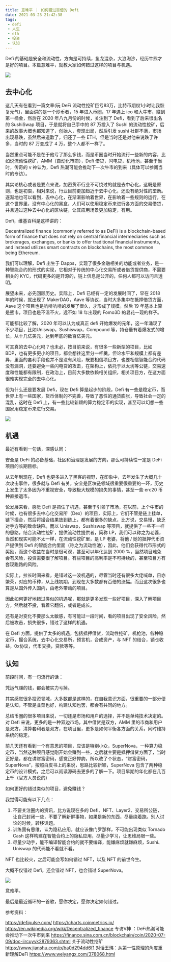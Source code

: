 ```yaml
---
title: 意难平 ｜ 如何错过百倍的 Defi
date: 2021-03-23 21:42:38
tags: 
 - defi
 - 人生
 - eth
 - 投资
 - 认知
---
```


Defi 的基础是安全和流动性，方向是可持续，鱼龙混杂，大浪淘沙，经历牛熊才是好的项目。本篇意难平，就教大家如何错过这样的项目与机遇。

![](https://dubuqingfeng.oss-cn-hongkong.aliyuncs.com/blog/life/202103-yinanping-ruhecuoguobaibeidedefi-01.png)

## 去中心化

这几天有在看到一篇文章(玩 DeFi 流动性挖矿巨亏83万，比特币期权1小时让我恢复元气)，里面讲的是一个炒币者，15 年进入币圈，17 年遇上 ico 和大牛市，赚到第一桶金，然后在 2020 年八九月份的时候，关注到了 Defi，看到了后来很出名的 SushiSwap 项目，于是就将自己手中的 87 万投入了 Sushi 的流动性挖矿，后来的故事大概也都知道了，创始人，套现出局，然后引发 sushi 社群不满，市场出现暴跌，虽然后来道歉了，归还了一些 ETH，但是当时还是对他来说跌了许多，当时的 87 万变成了 4 万，整个人都不一样了。

当然重点可能不是在于他亏了那么多钱，而是币圈当时开始流行一些新的内容，比如说流动性挖矿，AMM（自动化市商），Defi 借贷，闪电贷，机枪池，甚至于当时，传奇的 v 神认为，Defi 热潮可能会推动下一次牛市的到来（具体可以参阅当时的专访）。

其实论核心或者是要点来说，加密货币行业不可绕过的就是去中心化，这既是原则，也是初衷，相对来说，行业目前更加趋近于去中心化，还没有绝对性的垄断。逐渐地也可以看到，去中心化，在渐渐影响着世界，在影响着一些规则的运行，在这个世界里，没有中心化的黑盒，人们可以使用稳定币来进行各方面的交易借贷，并且通过这种去中心化的区块链，让其应用场景更加稳定，有用。

Defi，维基百科是这样讲的：

Decentralized finance (commonly referred to as DeFi) is a blockchain-based form of finance that does not rely on central financial intermediaries such as brokerages, exchanges, or banks to offer traditional financial instruments, and instead utilizes smart contracts on blockchains, the most common being Ethereum.

我们可以理解，Defi 出生于 Dapps，实现了很多金融相关的功能或者业务，是一种智能合约的形式的实现，它相对于传统的中心化交易所或者借贷提供商，不需要相关的 KYC，代码更多的是开源的，链上信息是公开的，任何人都可以访问且透明。

展望未来，必先回顾历史。实际上，Defi 已经有一定的发展时间了，早在 2018 年的时候，就出现了 MakerDAO，Aave 等协议，当时大多集中在抵押借贷方面，Aave 这个项目也是吭哧吭哧的发展了很久，才形成了规模。然后 19 年基本上算是熊市，项目也是不温不火，远不如 18 年出现的 Fomo3D 的昙花一现的样子。

可能都比较了解，2020 年可以认为成真正 defi 开始爆发的元年，这一年涌现了不少项目，比如Uniswap，Sushiswap，Compound 等，持仓量有着爆发式的增长，从十几亿美元，达到年底的数百亿美元。

可其真的去中心化吗？也未必，按目前来说，有很多一些新型的项目，比如 BDP，也有更多更小的项目，都会想往这里分一杯羹，但论水平和规模上都有差异，里面的套利手段也并不是没有风险，既要相信项目方，也要相信智能合约代码没有漏洞，还要避免一些闪电贷的攻击，在架构上，依托于以太坊等公链，交易速度和性能都有限制，在政治上，目前大多数依赖相关组织，相关项目方，在这方面很难实现完全的去中心化。

但为什么还是要发展 Defi，现在 Defi 算是起步的阶段，Defi 有一些是稳定币，而世界上有一些国家，货币体制的不完善，导致了恶性的通货膨胀，导致社会一定的混乱，这时在 Defi 上，有一些比较新颖的算力稳定币的实现，甚至可以幻想一些国家用稳定币来进行交易。

![](https://dubuqingfeng.oss-cn-hongkong.aliyuncs.com/blog/life/202103-yinanping-ruhecuoguobaibeidedefi-02.png)

## 机遇

最近有看到一句话，深感认同：

安全是 DeFi 的必备基础，社区和治理是发展的方向，那么可持续性一定是 DeFi 项目的长期目标。

从去年到现在，Defi 也更多进入了黑客的视野，在印象中，去年发生了大概几十次攻击事件，很多就与 Defi 有关，安全是区块链领域很重要很重要的一环，历史上发生了太多因为不重视安全，导致极大规模的损失的事情，甚至一些 erc20 币种直接退市。

论发展来看，感觉 Defi 是抓住了机遇，甚至于引领了市场，在以前，上个牛市的时候，也有很多去中心化交易所（Dex）的项目，实际上，它们不管是链上挂单，链下撮合，然后将撮合结果放到链上，都有着很多的缺点，比方说，交易慢，缺乏对手方等的致命缺陷。而以 Uniswap，Sushiswap 等项目，就提供了一些不一样的思路，结合流动性挖矿，提供流动性提供者，简称 LP，我们可以称之为老婆，当然和现实可能不太一样，在流动性挖矿里，是 LP 老婆，将他 / 她的抵押代币资产提供到 Defi 的智能合约里面（称之为流动性池），因此，他们会获得代币形式的奖励，而这个收益在当时是很可观，甚至可以年化达到 2000 %，当然项目难免会有风险，投资需要很了解项目。有些项目的高利率是不可持续的，甚至项目方有套现跑路的风险。

实际上，拉长时间来看，是错过这一波机遇的，尽管当时还有很多大佬喊单，日亦繁荣，对应的币种，从上线初期，到现在大多数都有百倍的涨幅。而且这次很多也算是从国外传入国内，由老外带动的项目。

因此如何更好地错过类似的机遇呢，那就是更多发现一些好项目，深入了解项目方，然后就不投，看着它翻倍，或者是成长。

还有是对变化不要那么太敏感，有可能过一段时间，看的项目出现了安全风险，然后被攻击，损失很多，错过了这样的机遇。

在 Defi 方面，提供了太多的机遇，包括抵押借贷，流动性挖矿，机枪池，各种稳定币，撮合系统，去中心化交易所，预言机，合成资产，与 NFT 的结合，锁仓收益，0x协议，代币交换，贷款等等。

## 认知

前段时间，有一句流行的话：

凭运气赚的钱，都会被实力亏掉。

其实感觉很多投资领域，大多数都是这样的，在自我意识方面，很重要的一部分便是认知，不管是韭菜也好，构建认知也罢，都会有共同的地方。

总结币圈的很多项目来说，一切还是市场和用户的选择，并不是单纯技术决定的。对 Defi 来说，更多的是一种双边市场，其中借贷是双方，AMM 里的市商和用户是双方，清算套利者是双方，在项目里，更多是如何平衡各方面的关系，同时维持系统的稳定。

前几天还有看到一个有意思的项目，应该是特别小众，SuperNova，一种算力稳定币，当然这种项目感觉刚开始会赚到一些，之后就主要是抵押借贷方面了，当时正好是，都在讲财富密码，感觉正好押韵，所以改了个状态，“财富密码，SuperNova”，按照白皮书上的来说，思路比较新颖，SuperNova 包含了两种稳定币的设计模式，之后可以阅读源码去更多的了解一下。项目早期的年化都在几百上千（官方人员说的）

如何更好的错过类似的项目，避免赚钱？

我觉得可能有以下几点：

1. 不要关注圈内的资讯，比方说现在多的 Defi、NFT、Layer2、交易所公链，让自己封闭一些，不要了解新鲜事物，如果是新的东西，尽量绕着跑。别人讨论的时候，转移话题。
2. 训练固有思维，认为隐私应用，就应该像门罗那样，不可能出现类似 Tornado Cash 这样构建在智能合约上的隐私应用，尽量少学习，让思维局限一些。
3. 尽量少动手，能不编译智能合约的就不要编译，能嫌麻烦就嫌麻烦，Sushi、Uniswap 的代码能不看就不看。

NFT 也比较火，之后可能会写如何错过 NFT，以及 NFT 的前世今生。

大概不仅错过 Defi，还会错过 NFT，也会错过 SuperNova。

![](https://dubuqingfeng.oss-cn-hongkong.aliyuncs.com/blog/life/202103-yinanping-ruhecuoguobaibeidedefi-03.png)

意难平。

最后是最近循环的一首歌，愿你决定，愿你决定如何错过。

参考资料：

https://defipulse.com/
https://charts.coinmetrics.io/ 
https://en.wikipedia.org/wiki/Decentralized_finance
专访V神 ：DeFi热潮可能会推动下一次牛市到来
https://finance.sina.com.cn/blockchain/coin/2020-07-09/doc-iircuyvk2879363.shtml
关于流动性挖矿
https://www.jianshu.com/p/ba0d294dd6f1 
对话王玮：从第一性原理的角度重新理解DeFi
https://www.weiyangx.com/378068.html
